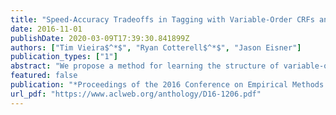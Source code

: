 ```yaml
---
title: "Speed-Accuracy Tradeoffs in Tagging with Variable-Order CRFs and Structured Sparsity"
date: 2016-11-01
publishDate: 2020-03-09T17:39:30.841899Z
authors: ["Tim Vieira$^*$", "Ryan Cotterell$^*$", "Jason Eisner"]
publication_types: ["1"]
abstract: "We propose a method for learning the structure of variable-order CRFs, a more flexible variant of higher-order linear-chain CRFs. Variableorder CRFs achieve faster inference by including features for only some of the tag ngrams. Our learning method discovers the useful higher-order features at the same time as it trains their weights, by maximizing an objective that combines log-likelihood with a structured-sparsity regularizer. An active-set outer loop allows the feature set to grow as far as needed. On part-of-speech tagging in 5 randomly chosen languages from the Universal Dependencies dataset, our method of shrinking the model achieved a 2–6x speedup over a baseline, with no significant drop in accuracy."
featured: false
publication: "*Proceedings of the 2016 Conference on Empirical Methods in Natural Language Processing*"
url_pdf: "https://www.aclweb.org/anthology/D16-1206.pdf"
---
```



